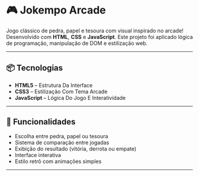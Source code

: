 # 🎮 Jokempo Arcade

Jogo clássico de pedra, papel e tesoura com visual inspirado no arcade!  
Desenvolvido com **HTML**, **CSS** e **JavaScript**. Este projeto foi aplicado lógica de programação, manipulação de DOM e estilização web.

---

## 📦 Tecnologias 

- **HTML5** – Estrutura Da Interface
- **CSS3** – Estilização Com Tema Arcade
- **JavaScript** – Lógica Do Jogo E Interatividade

---

## 🚀 Funcionalidades

- Escolha entre pedra, papel ou tesoura
- Sistema de comparação entre jogadas
- Exibição do resultado (vitória, derrota ou empate)
- Interface interativa
- Estilo retrô com animações simples

---





